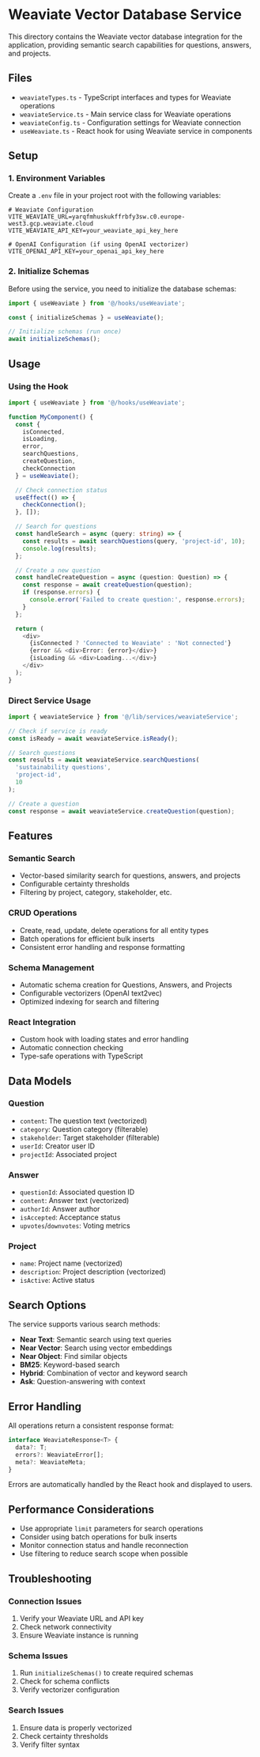 # Weaviate Vector Database Service

This directory contains the Weaviate vector database integration for the application, providing semantic search capabilities for questions, answers, and projects.

## Files

- `weaviateTypes.ts` - TypeScript interfaces and types for Weaviate operations
- `weaviateService.ts` - Main service class for Weaviate operations
- `weaviateConfig.ts` - Configuration settings for Weaviate connection
- `useWeaviate.ts` - React hook for using Weaviate service in components

## Setup

### 1. Environment Variables

Create a `.env` file in your project root with the following variables:

```env
# Weaviate Configuration
VITE_WEAVIATE_URL=yarqfmhuskukffrbfy3sw.c0.europe-west3.gcp.weaviate.cloud
VITE_WEAVIATE_API_KEY=your_weaviate_api_key_here

# OpenAI Configuration (if using OpenAI vectorizer)
VITE_OPENAI_API_KEY=your_openai_api_key_here
```

### 2. Initialize Schemas

Before using the service, you need to initialize the database schemas:

```typescript
import { useWeaviate } from '@/hooks/useWeaviate';

const { initializeSchemas } = useWeaviate();

// Initialize schemas (run once)
await initializeSchemas();
```

## Usage

### Using the Hook

```typescript
import { useWeaviate } from '@/hooks/useWeaviate';

function MyComponent() {
  const {
    isConnected,
    isLoading,
    error,
    searchQuestions,
    createQuestion,
    checkConnection
  } = useWeaviate();

  // Check connection status
  useEffect(() => {
    checkConnection();
  }, []);

  // Search for questions
  const handleSearch = async (query: string) => {
    const results = await searchQuestions(query, 'project-id', 10);
    console.log(results);
  };

  // Create a new question
  const handleCreateQuestion = async (question: Question) => {
    const response = await createQuestion(question);
    if (response.errors) {
      console.error('Failed to create question:', response.errors);
    }
  };

  return (
    <div>
      {isConnected ? 'Connected to Weaviate' : 'Not connected'}
      {error && <div>Error: {error}</div>}
      {isLoading && <div>Loading...</div>}
    </div>
  );
}
```

### Direct Service Usage

```typescript
import { weaviateService } from '@/lib/services/weaviateService';

// Check if service is ready
const isReady = await weaviateService.isReady();

// Search questions
const results = await weaviateService.searchQuestions(
  'sustainability questions',
  'project-id',
  10
);

// Create a question
const response = await weaviateService.createQuestion(question);
```

## Features

### Semantic Search
- Vector-based similarity search for questions, answers, and projects
- Configurable certainty thresholds
- Filtering by project, category, stakeholder, etc.

### CRUD Operations
- Create, read, update, delete operations for all entity types
- Batch operations for efficient bulk inserts
- Consistent error handling and response formatting

### Schema Management
- Automatic schema creation for Questions, Answers, and Projects
- Configurable vectorizers (OpenAI text2vec)
- Optimized indexing for search and filtering

### React Integration
- Custom hook with loading states and error handling
- Automatic connection checking
- Type-safe operations with TypeScript

## Data Models

### Question
- `content`: The question text (vectorized)
- `category`: Question category (filterable)
- `stakeholder`: Target stakeholder (filterable)
- `userId`: Creator user ID
- `projectId`: Associated project

### Answer
- `questionId`: Associated question ID
- `content`: Answer text (vectorized)
- `authorId`: Answer author
- `isAccepted`: Acceptance status
- `upvotes`/`downvotes`: Voting metrics

### Project
- `name`: Project name (vectorized)
- `description`: Project description (vectorized)
- `isActive`: Active status

## Search Options

The service supports various search methods:

- **Near Text**: Semantic search using text queries
- **Near Vector**: Search using vector embeddings
- **Near Object**: Find similar objects
- **BM25**: Keyword-based search
- **Hybrid**: Combination of vector and keyword search
- **Ask**: Question-answering with context

## Error Handling

All operations return a consistent response format:

```typescript
interface WeaviateResponse<T> {
  data?: T;
  errors?: WeaviateError[];
  meta?: WeaviateMeta;
}
```

Errors are automatically handled by the React hook and displayed to users.

## Performance Considerations

- Use appropriate `limit` parameters for search operations
- Consider using batch operations for bulk inserts
- Monitor connection status and handle reconnection
- Use filtering to reduce search scope when possible

## Troubleshooting

### Connection Issues
1. Verify your Weaviate URL and API key
2. Check network connectivity
3. Ensure Weaviate instance is running

### Schema Issues
1. Run `initializeSchemas()` to create required schemas
2. Check for schema conflicts
3. Verify vectorizer configuration

### Search Issues
1. Ensure data is properly vectorized
2. Check certainty thresholds
3. Verify filter syntax